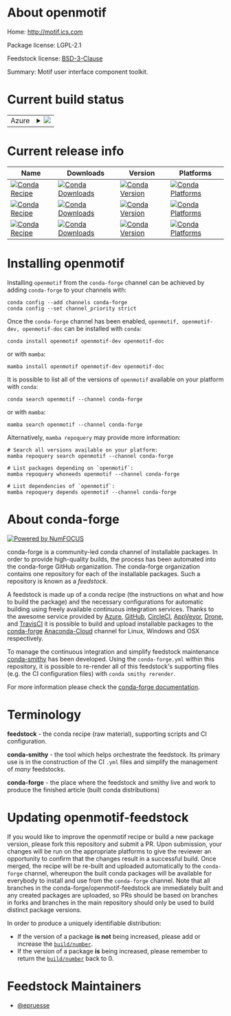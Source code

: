 About openmotif
===============

Home: http://motif.ics.com

Package license: LGPL-2.1

Feedstock license: [BSD-3-Clause](https://github.com/conda-forge/openmotif-feedstock/blob/main/LICENSE.txt)

Summary: Motif user interface component toolkit.

Current build status
====================


<table>
    
  <tr>
    <td>Azure</td>
    <td>
      <details>
        <summary>
          <a href="https://dev.azure.com/conda-forge/feedstock-builds/_build/latest?definitionId=4496&branchName=main">
            <img src="https://dev.azure.com/conda-forge/feedstock-builds/_apis/build/status/openmotif-feedstock?branchName=main">
          </a>
        </summary>
        <table>
          <thead><tr><th>Variant</th><th>Status</th></tr></thead>
          <tbody><tr>
              <td>linux_64</td>
              <td>
                <a href="https://dev.azure.com/conda-forge/feedstock-builds/_build/latest?definitionId=4496&branchName=main">
                  <img src="https://dev.azure.com/conda-forge/feedstock-builds/_apis/build/status/openmotif-feedstock?branchName=main&jobName=linux&configuration=linux_64_" alt="variant">
                </a>
              </td>
            </tr><tr>
              <td>osx_64</td>
              <td>
                <a href="https://dev.azure.com/conda-forge/feedstock-builds/_build/latest?definitionId=4496&branchName=main">
                  <img src="https://dev.azure.com/conda-forge/feedstock-builds/_apis/build/status/openmotif-feedstock?branchName=main&jobName=osx&configuration=osx_64_" alt="variant">
                </a>
              </td>
            </tr>
          </tbody>
        </table>
      </details>
    </td>
  </tr>
</table>

Current release info
====================

| Name | Downloads | Version | Platforms |
| --- | --- | --- | --- |
| [![Conda Recipe](https://img.shields.io/badge/recipe-openmotif-green.svg)](https://anaconda.org/conda-forge/openmotif) | [![Conda Downloads](https://img.shields.io/conda/dn/conda-forge/openmotif.svg)](https://anaconda.org/conda-forge/openmotif) | [![Conda Version](https://img.shields.io/conda/vn/conda-forge/openmotif.svg)](https://anaconda.org/conda-forge/openmotif) | [![Conda Platforms](https://img.shields.io/conda/pn/conda-forge/openmotif.svg)](https://anaconda.org/conda-forge/openmotif) |
| [![Conda Recipe](https://img.shields.io/badge/recipe-openmotif--dev-green.svg)](https://anaconda.org/conda-forge/openmotif-dev) | [![Conda Downloads](https://img.shields.io/conda/dn/conda-forge/openmotif-dev.svg)](https://anaconda.org/conda-forge/openmotif-dev) | [![Conda Version](https://img.shields.io/conda/vn/conda-forge/openmotif-dev.svg)](https://anaconda.org/conda-forge/openmotif-dev) | [![Conda Platforms](https://img.shields.io/conda/pn/conda-forge/openmotif-dev.svg)](https://anaconda.org/conda-forge/openmotif-dev) |
| [![Conda Recipe](https://img.shields.io/badge/recipe-openmotif--doc-green.svg)](https://anaconda.org/conda-forge/openmotif-doc) | [![Conda Downloads](https://img.shields.io/conda/dn/conda-forge/openmotif-doc.svg)](https://anaconda.org/conda-forge/openmotif-doc) | [![Conda Version](https://img.shields.io/conda/vn/conda-forge/openmotif-doc.svg)](https://anaconda.org/conda-forge/openmotif-doc) | [![Conda Platforms](https://img.shields.io/conda/pn/conda-forge/openmotif-doc.svg)](https://anaconda.org/conda-forge/openmotif-doc) |

Installing openmotif
====================

Installing `openmotif` from the `conda-forge` channel can be achieved by adding `conda-forge` to your channels with:

```
conda config --add channels conda-forge
conda config --set channel_priority strict
```

Once the `conda-forge` channel has been enabled, `openmotif, openmotif-dev, openmotif-doc` can be installed with `conda`:

```
conda install openmotif openmotif-dev openmotif-doc
```

or with `mamba`:

```
mamba install openmotif openmotif-dev openmotif-doc
```

It is possible to list all of the versions of `openmotif` available on your platform with `conda`:

```
conda search openmotif --channel conda-forge
```

or with `mamba`:

```
mamba search openmotif --channel conda-forge
```

Alternatively, `mamba repoquery` may provide more information:

```
# Search all versions available on your platform:
mamba repoquery search openmotif --channel conda-forge

# List packages depending on `openmotif`:
mamba repoquery whoneeds openmotif --channel conda-forge

# List dependencies of `openmotif`:
mamba repoquery depends openmotif --channel conda-forge
```


About conda-forge
=================

[![Powered by
NumFOCUS](https://img.shields.io/badge/powered%20by-NumFOCUS-orange.svg?style=flat&colorA=E1523D&colorB=007D8A)](https://numfocus.org)

conda-forge is a community-led conda channel of installable packages.
In order to provide high-quality builds, the process has been automated into the
conda-forge GitHub organization. The conda-forge organization contains one repository
for each of the installable packages. Such a repository is known as a *feedstock*.

A feedstock is made up of a conda recipe (the instructions on what and how to build
the package) and the necessary configurations for automatic building using freely
available continuous integration services. Thanks to the awesome service provided by
[Azure](https://azure.microsoft.com/en-us/services/devops/), [GitHub](https://github.com/),
[CircleCI](https://circleci.com/), [AppVeyor](https://www.appveyor.com/),
[Drone](https://cloud.drone.io/welcome), and [TravisCI](https://travis-ci.com/)
it is possible to build and upload installable packages to the
[conda-forge](https://anaconda.org/conda-forge) [Anaconda-Cloud](https://anaconda.org/)
channel for Linux, Windows and OSX respectively.

To manage the continuous integration and simplify feedstock maintenance
[conda-smithy](https://github.com/conda-forge/conda-smithy) has been developed.
Using the ``conda-forge.yml`` within this repository, it is possible to re-render all of
this feedstock's supporting files (e.g. the CI configuration files) with ``conda smithy rerender``.

For more information please check the [conda-forge documentation](https://conda-forge.org/docs/).

Terminology
===========

**feedstock** - the conda recipe (raw material), supporting scripts and CI configuration.

**conda-smithy** - the tool which helps orchestrate the feedstock.
                   Its primary use is in the construction of the CI ``.yml`` files
                   and simplify the management of *many* feedstocks.

**conda-forge** - the place where the feedstock and smithy live and work to
                  produce the finished article (built conda distributions)


Updating openmotif-feedstock
============================

If you would like to improve the openmotif recipe or build a new
package version, please fork this repository and submit a PR. Upon submission,
your changes will be run on the appropriate platforms to give the reviewer an
opportunity to confirm that the changes result in a successful build. Once
merged, the recipe will be re-built and uploaded automatically to the
`conda-forge` channel, whereupon the built conda packages will be available for
everybody to install and use from the `conda-forge` channel.
Note that all branches in the conda-forge/openmotif-feedstock are
immediately built and any created packages are uploaded, so PRs should be based
on branches in forks and branches in the main repository should only be used to
build distinct package versions.

In order to produce a uniquely identifiable distribution:
 * If the version of a package **is not** being increased, please add or increase
   the [``build/number``](https://docs.conda.io/projects/conda-build/en/latest/resources/define-metadata.html#build-number-and-string).
 * If the version of a package **is** being increased, please remember to return
   the [``build/number``](https://docs.conda.io/projects/conda-build/en/latest/resources/define-metadata.html#build-number-and-string)
   back to 0.

Feedstock Maintainers
=====================

* [@epruesse](https://github.com/epruesse/)

